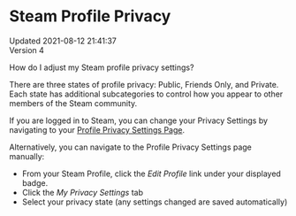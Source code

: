 # Steam Profile Privacy
Updated 2021-08-12 21:41:37  
Version 4  

How do I adjust my Steam profile privacy settings?  
  
There are three states of profile privacy: Public, Friends Only, and Private. Each state has additional subcategories to control how you appear to other members of the Steam community.  
  
If you are logged in to Steam, you can change your Privacy Settings by navigating to your [Profile Privacy Settings Page](https://steamcommunity.com/my/edit/settings).  
  
Alternatively, you can navigate to the Profile Privacy Settings page manually:  
  
* From your Steam Profile, click the *Edit Profile* link under your displayed badge.
* Click the *My Privacy Settings* tab
* Select your privacy state (any settings changed are saved automatically)